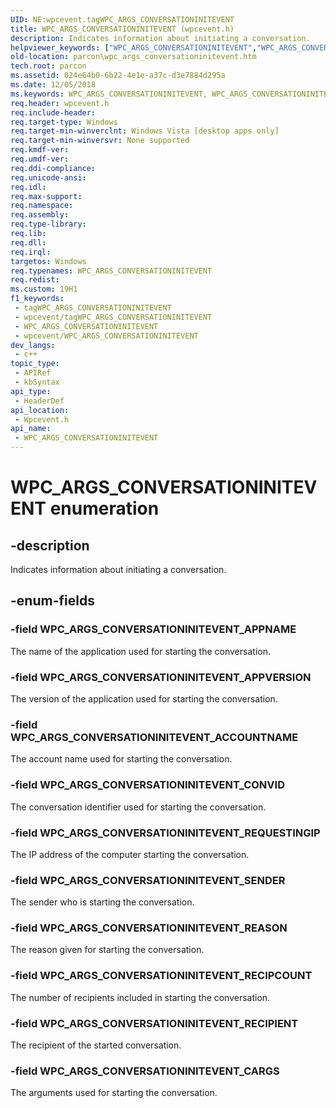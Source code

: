 ```yaml
---
UID: NE:wpcevent.tagWPC_ARGS_CONVERSATIONINITEVENT
title: WPC_ARGS_CONVERSATIONINITEVENT (wpcevent.h)
description: Indicates information about initiating a conversation.
helpviewer_keywords: ["WPC_ARGS_CONVERSATIONINITEVENT","WPC_ARGS_CONVERSATIONINITEVENT enumeration","WPC_ARGS_CONVERSATIONINITEVENT_ACCOUNTNAME","WPC_ARGS_CONVERSATIONINITEVENT_APPNAME","WPC_ARGS_CONVERSATIONINITEVENT_APPVERSION","WPC_ARGS_CONVERSATIONINITEVENT_CARGS","WPC_ARGS_CONVERSATIONINITEVENT_CONVID","WPC_ARGS_CONVERSATIONINITEVENT_REASON","WPC_ARGS_CONVERSATIONINITEVENT_RECIPCOUNT","WPC_ARGS_CONVERSATIONINITEVENT_RECIPIENT","WPC_ARGS_CONVERSATIONINITEVENT_REQUESTINGIP","WPC_ARGS_CONVERSATIONINITEVENT_SENDER","parcon.wpc_args_conversationinitevent","wpcevent/WPC_ARGS_CONVERSATIONINITEVENT","wpcevent/WPC_ARGS_CONVERSATIONINITEVENT_ACCOUNTNAME","wpcevent/WPC_ARGS_CONVERSATIONINITEVENT_APPNAME","wpcevent/WPC_ARGS_CONVERSATIONINITEVENT_APPVERSION","wpcevent/WPC_ARGS_CONVERSATIONINITEVENT_CARGS","wpcevent/WPC_ARGS_CONVERSATIONINITEVENT_CONVID","wpcevent/WPC_ARGS_CONVERSATIONINITEVENT_REASON","wpcevent/WPC_ARGS_CONVERSATIONINITEVENT_RECIPCOUNT","wpcevent/WPC_ARGS_CONVERSATIONINITEVENT_RECIPIENT","wpcevent/WPC_ARGS_CONVERSATIONINITEVENT_REQUESTINGIP","wpcevent/WPC_ARGS_CONVERSATIONINITEVENT_SENDER"]
old-location: parcon\wpc_args_conversationinitevent.htm
tech.root: parcon
ms.assetid: 024e64b0-6b22-4e1e-a37c-d3e7884d295a
ms.date: 12/05/2018
ms.keywords: WPC_ARGS_CONVERSATIONINITEVENT, WPC_ARGS_CONVERSATIONINITEVENT enumeration, WPC_ARGS_CONVERSATIONINITEVENT_ACCOUNTNAME, WPC_ARGS_CONVERSATIONINITEVENT_APPNAME, WPC_ARGS_CONVERSATIONINITEVENT_APPVERSION, WPC_ARGS_CONVERSATIONINITEVENT_CARGS, WPC_ARGS_CONVERSATIONINITEVENT_CONVID, WPC_ARGS_CONVERSATIONINITEVENT_REASON, WPC_ARGS_CONVERSATIONINITEVENT_RECIPCOUNT, WPC_ARGS_CONVERSATIONINITEVENT_RECIPIENT, WPC_ARGS_CONVERSATIONINITEVENT_REQUESTINGIP, WPC_ARGS_CONVERSATIONINITEVENT_SENDER, parcon.wpc_args_conversationinitevent, wpcevent/WPC_ARGS_CONVERSATIONINITEVENT, wpcevent/WPC_ARGS_CONVERSATIONINITEVENT_ACCOUNTNAME, wpcevent/WPC_ARGS_CONVERSATIONINITEVENT_APPNAME, wpcevent/WPC_ARGS_CONVERSATIONINITEVENT_APPVERSION, wpcevent/WPC_ARGS_CONVERSATIONINITEVENT_CARGS, wpcevent/WPC_ARGS_CONVERSATIONINITEVENT_CONVID, wpcevent/WPC_ARGS_CONVERSATIONINITEVENT_REASON, wpcevent/WPC_ARGS_CONVERSATIONINITEVENT_RECIPCOUNT, wpcevent/WPC_ARGS_CONVERSATIONINITEVENT_RECIPIENT, wpcevent/WPC_ARGS_CONVERSATIONINITEVENT_REQUESTINGIP, wpcevent/WPC_ARGS_CONVERSATIONINITEVENT_SENDER
req.header: wpcevent.h
req.include-header: 
req.target-type: Windows
req.target-min-winverclnt: Windows Vista [desktop apps only]
req.target-min-winversvr: None supported
req.kmdf-ver: 
req.umdf-ver: 
req.ddi-compliance: 
req.unicode-ansi: 
req.idl: 
req.max-support: 
req.namespace: 
req.assembly: 
req.type-library: 
req.lib: 
req.dll: 
req.irql: 
targetos: Windows
req.typenames: WPC_ARGS_CONVERSATIONINITEVENT
req.redist: 
ms.custom: 19H1
f1_keywords:
 - tagWPC_ARGS_CONVERSATIONINITEVENT
 - wpcevent/tagWPC_ARGS_CONVERSATIONINITEVENT
 - WPC_ARGS_CONVERSATIONINITEVENT
 - wpcevent/WPC_ARGS_CONVERSATIONINITEVENT
dev_langs:
 - c++
topic_type:
 - APIRef
 - kbSyntax
api_type:
 - HeaderDef
api_location:
 - Wpcevent.h
api_name:
 - WPC_ARGS_CONVERSATIONINITEVENT
---
```


# WPC_ARGS_CONVERSATIONINITEVENT enumeration


## -description

Indicates information about initiating a conversation.

## -enum-fields

### -field WPC_ARGS_CONVERSATIONINITEVENT_APPNAME

The name of the application used for starting the conversation.

### -field WPC_ARGS_CONVERSATIONINITEVENT_APPVERSION

The version of the application used for starting the conversation.

### -field WPC_ARGS_CONVERSATIONINITEVENT_ACCOUNTNAME

The account name used for starting the conversation.

### -field WPC_ARGS_CONVERSATIONINITEVENT_CONVID

The conversation identifier used for starting the conversation.

### -field WPC_ARGS_CONVERSATIONINITEVENT_REQUESTINGIP

The IP address of the computer starting the conversation.

### -field WPC_ARGS_CONVERSATIONINITEVENT_SENDER

The sender who is starting the conversation.

### -field WPC_ARGS_CONVERSATIONINITEVENT_REASON

The reason given for starting the conversation.

### -field WPC_ARGS_CONVERSATIONINITEVENT_RECIPCOUNT

The number of recipients included in starting the conversation.

### -field WPC_ARGS_CONVERSATIONINITEVENT_RECIPIENT

The recipient of the started conversation.

### -field WPC_ARGS_CONVERSATIONINITEVENT_CARGS

The arguments used for starting the conversation.

